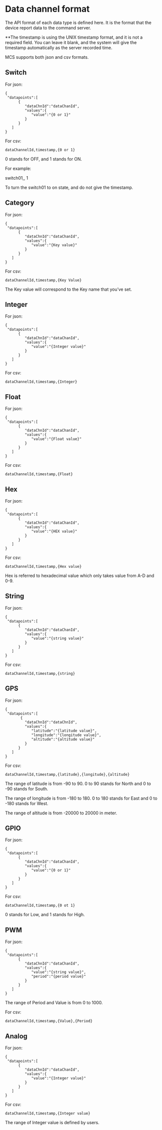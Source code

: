 # Data channel format

The API format of each data type is defined here. It is the format that the device report data to the command server.


**The timestamp is using the UNIX timestamp format, and it is not a required field. You can leave it blank, and the system will give the timestamp automatically as the server recorded time.

MCS supports both json and csv formats.

## Switch

For json:

```
{
 "datapoints":[
      {
         "dataChnId":"dataChanId",
         "values":{
            "value":"{0 or 1}"
         }
      }
   ]
}

```


For csv:

```
dataChannelId,timestamp,{0 or 1}

```
0 stands for OFF, and 1 stands for ON.

For example:

switch01,, 1

To turn the switch01 to on state, and do not give the timestamp.

## Category

For json:

```
{
 "datapoints":[
      {
         "dataChnId":"dataChanId",
         "values":{
            "value":"{Key value}"
         }
      }
   ]
}

```


For csv:

```
dataChannelId,timestamp,{Key Value}
```
The Key value will correspond to the Key name that you’ve set.

## Integer

For json:

```
{
 "datapoints":[
      {
         "dataChnId":"dataChanId",
         "values":{
            "value":"{Integer value}"
         }
      }
   ]
}

```


For csv:

```
dataChannelId,timestamp,{Integer}
```

## Float

For json:

```
{
 "datapoints":[
      {
         "dataChnId":"dataChanId",
         "values":{
            "value":"{Float value}"
         }
      }
   ]
}

```


For csv:

```
dataChannelId,timestamp,{Float}
```

## Hex

For json:

```
{
 "datapoints":[
      {
         "dataChnId":"dataChanId",
         "values":{
            "value":"{HEX value}"
         }
      }
   ]
}

```


For csv:

```
dataChannelId,timestamp,{Hex value}
```
Hex is referred to hexadecimal value which only takes value from A-D and 0-9.

## String

For json:

```
{
 "datapoints":[
      {
         "dataChnId":"dataChanId",
         "values":{
            "value":"{string value}"
         }
      }
   ]
}

```


For csv:

```
dataChannelId,timestamp,{string}
```

## GPS
For json:

```
{
 "datapoints":[
       {
         "dataChnId":"dataChnId",
         "values":{
            "latitude":"{latitude value}",
            "longitude":"{longitude value}",
            "altitude":"{altitude value}"
         }
      }
   ]
}

```


For csv:

```
dataChannelId,timestamp,{latitude},{longitude},{altitude}
```

The range of latitude is from -90 to 90. 0 to 90 stands for North and 0 to -90 stands for South.

The range of longitude is from -180 to 180. 0 to 180 stands for East and 0 to -180 stands for West.

The range of altitude is from -20000 to 20000 in meter.

## GPIO

For json:

```
{
 "datapoints":[
      {
         "dataChnId":"dataChanId",
         "values":{
            "value":"{0 or 1}"
         }
      }
   ]
}

```


For csv:

```
dataChannelId,timestamp,{0 ot 1}
```
0 stands for Low, and 1 stands for High.

## PWM
For json:

```
{
 "datapoints":[
      {
         "dataChnId":"dataChanId",
         "values":{
            "value":"{string value}",
            "period":"{period value}"
         }
      }
   ]
}

```
The range of Period and Value is from 0 to 1000.


For csv:

```
dataChannelId,timestamp,{Value},{Period}
```

## Analog
For json:

```
{
 "datapoints":[
      {
         "dataChnId":"dataChanId",
         "values":{
            "value":"{Integer value}"
         }
      }
   ]
}

```

For csv:

```
dataChannelId,timestamp,{Integer value}
```
The range of Integer value is defined by users.
